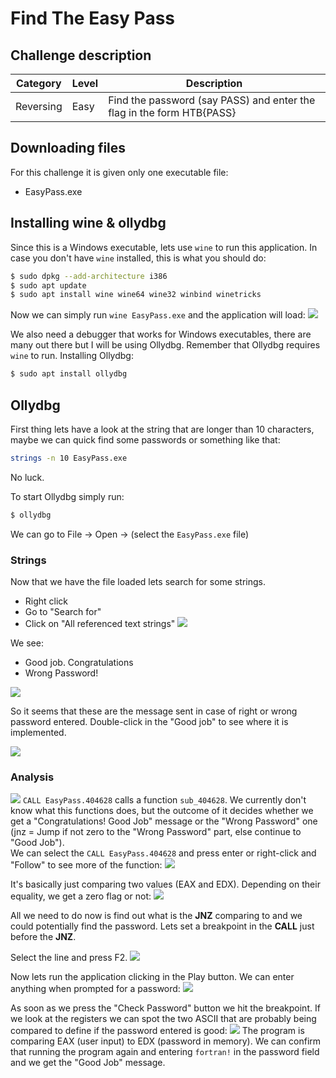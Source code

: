 # Find The Easy Pass

## Challenge description
| Category | Level | Description |
| --- | --- | --- |
| Reversing | Easy | Find the password (say PASS) and enter the flag in the form HTB{PASS}


## Downloading files
For this challenge it is given only one executable file:
- EasyPass.exe

## Installing wine & ollydbg
Since this is a Windows executable, lets use `wine` to run this application. In case you don't have `wine` installed, this is what you should do:
```bash
$ sudo dpkg --add-architecture i386 
$ sudo apt update 
$ sudo apt install wine wine64 wine32 winbind winetricks
```

Now we can simply run `wine EasyPass.exe` and the application will load:
![](images/image1.png)

We also need a debugger that works for Windows executables, there are many out there but I will be using Ollydbg. Remember that Ollydbg requires `wine` to run.
Installing Ollydbg:
```bash
$ sudo apt install ollydbg
```

## Ollydbg
First thing lets have a look at the string that are longer than 10 characters, maybe we can quick find some passwords or something like that:
```bash
strings -n 10 EasyPass.exe
```
No luck.

To start Ollydbg simply run:
```bash
$ ollydbg
```

We can go to File -> Open -> (select the `EasyPass.exe` file)

### Strings
Now that we have the file loaded lets search for some strings.
-   Right click
-   Go to "Search for"
-   Click on "All referenced text strings"
![](images/image2.png)

We see:
- Good job. Congratulations  
- Wrong Password!

![](images/image3.png)

So it seems that these are the message sent in case of right or wrong password entered. Double-click in the "Good job" to see where it is implemented.

![](images/image4.png)

### Analysis
![](images/image5.png)
`CALL EasyPass.404628` calls a function `sub_404628`. We currently don't know what this functions does, but the outcome of it decides whether we get a "Congratulations! Good Job" message or the "Wrong Password" one (jnz = Jump if not zero to the "Wrong Password" part, else continue to "Good Job").  
We can select the `CALL EasyPass.404628` and press enter or right-click and "Follow" to see more of the function:
![](images/image9.png)

It's basically just comparing two values (EAX and EDX). Depending on their equality, we get a zero flag or not:
![](images/image10.png)

All we need to do now is find out what is the **JNZ** comparing to and we could potentially find the password. Lets set a breakpoint in the **CALL** just before the **JNZ**.

Select the line and press F2.
![](images/image6.png)

Now lets run the application clicking in the Play button. We can enter anything when prompted for a password:
![](images/image7.png)

As soon as we press the "Check Password" button we hit the breakpoint. If we look at the registers we can spot the two ASCII that are probably being compared to define if the password entered is good:
![](images/image8.png)
The program is comparing EAX (user input) to EDX (password in memory).
We can confirm that running the program again and entering `fortran!` in the password field and we get the "Good Job" message.
